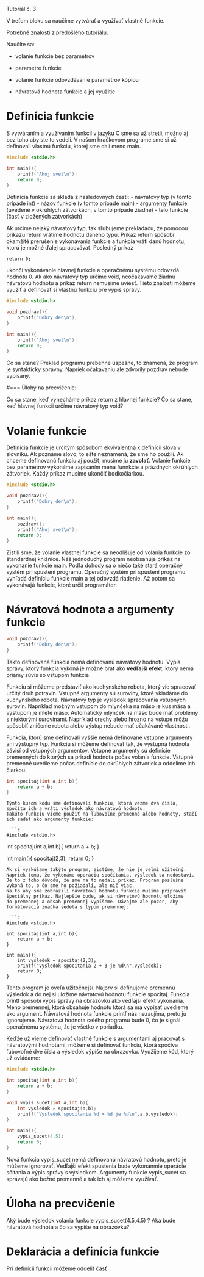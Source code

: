 Tutoriál č. 3

V treťom bloku sa naučíme vytvárať a využívať vlastné funkcie.

Potrebné znalosti z predošlého tutoriálu.

Naučíte sa:

  - volanie funkcie bez parametrov

  - parametre funkcie

  - volanie funkcie odovzdávanie parametrov kópiou

  - návratová hodnota funkcie a jej využitie

# Definícia funkcie

S vytváraním a využívaním funkcií v jazyku C sme sa už stretli, možno aj
bez toho aby ste to vedeli. V našom hračkovom programe sme si už
definovali vlastnú funkciu, ktorej sme dali meno main.

``` c
#include <stdio.h>

int main(){
    printf("Ahoj svet\n");
    return 0;
}
```

Definícia funkcie sa skladá z nasledovných častí: - návratový typ (v
tomto prípade int) - názov funkcie (v tomto prípade main) - argumenty
funkcie (uvedené v okrúhlych zátvorkách, v tomto prípade žiadne) - telo
funkcie (časť v zložených zátvorkách)

Ak určíme nejaký návratový typ, tak sľubujeme prekladaču, že pomocou
príkazu return vrátime hodnotu daného typu. Príkaz return spôsobí
okamžité prerušenie vykonávania funkcie a funkcia vráti danú hodnotu,
ktorú je možné ďalej spracovávať. Posledný príkaz

    return 0;

ukončí vykonávanie hlavnej funkcie a operačnému systému odovzdá hodnotu
0. Ak ako návratový typ určíme void, neočakávame žiadnu návratovú
hodnotu a príkaz return nemusíme uviesť. Tieto znalosti môžeme využiť a
definovať si vlastnú funkciu pre výpis správy.

``` c
#include <stdio.h>

void pozdrav(){
    printf("Dobry den\n");
}

int main(){
    printf("Ahoj svet\n");
    return 0;
}
```

Čo sa stane? Preklad programu prebehne úspešne, to znamená, že program
je syntakticky správny. Napriek očakávaniu ale zdvorilý pozdrav nebude
vypísaný.

\#=== Ǔlohy na precvičenie:

Ćo sa stane, keď vynecháme príkaz return z hlavnej funkcie? Čo sa stane,
keď hlavnej funkcii určíme návratový typ void?

# Volanie funkcie

Definícia funkcie je určitým spôsobom ekvivalentná k definícii slova v
slovníku. Ak poznáme slovo, to ešte neznamená, že sme ho použili. Ak
chceme definovanú funkciu aj použiť, musíme ju **zavolať**. Volanie
funkcie bez parametrov vykonáme zapísaním mena funnkcie a prázdnych
okrúhlych zátvoriek. Každý príkaz musíme ukončiť bodkočiarkou.

``` c
#include <stdio.h>

void pozdrav(){
    printf("Dobry den\n");
}

int main(){
    pozdrav();
    printf("Ahoj svet\n");
    return 0;
}
```

Zistili sme, že volanie vlastnej funkcie sa neodlišuje od volania
funkcie zo štandardnej knižnice. Náš jednoduchý program neobsahuje
príkaz na vykonanie funkcie main. Podľa dohody sa o niečo také stará
operačný systém pri spustení programu. Operačný systém pri spustení
programu vyhľadá definíciu funkcie main a tej odovzdá riadenie. Až potom
sa vykonávajú funkcie, ktoré určil programátor.

# Návratová hodnota a argumenty funkcie

``` c
void pozdrav(){
    printf("Dobry den\n");
}
```

Takto definovaná funkcia nemá definovanú návratový hodnotu. Výpis
správy, ktorý funkcia vykoná je možné brať ako **vedľajší efekt**,
ktorý nemá priamy súvis so vstupom funkcie.

Funkciu si môžeme predstaviť ako kuchynského robota, ktorý vie spracovať
určitý druh potravín. Vstupné argumenty sú suroviny, ktoré vkladáme do
kuchynského robota. Návratový typ je výsledok spracovania vstupných
surovín. Napríklad možným vstupom do mlynčeka na mäso je kus mäsa a
výstupom je mleté mäso. Automatický mlynček na mäso bude mať problémy s
niektorými surovinami. Napríklad orechy alebo hrozno na vstupe môžu
spôsobiť zničenie robota alebo výstup nebude mať očakávané vlastnosti.

Funkcia, ktorú sme definovali vyššie nemá definované vstupné argumenty
ani výstupný typ. Funkciu si môžeme definovať tak, že výstupná hodnota
závisí od vstupných argumentov. Vstupné argumenty sú definície
premenných do ktorých sa priradí hodnota počas volania funkcie. Vstupné
premenné uvedieme počas definície do okrúhlych zátvoriek a oddelíme ich
čiarkou.

``` c
int spocitaj(int a,int b){
    return a + b;
}
```

    Týmto kusom kódu sme definovali funkciu, ktorá vezme dva čísla, spočíta ich a vráti výsledok ako návratovú hodnotu.
    Takúto funkciu vieme použiť na ľubovoľné premenné alebo hodnoty, stačí ich zadať ako argumenty funkcie:

```` 
 ```c
#include <stdio.h>
````

int spocitaj(int a,int b){ return a + b; }

int main(){ spocitaj(2,3); return 0; }

    Ak si vyskúšame takýto program, zistíme, že nie je veľmi užitočný. Napriek tomu, že vykonáme operáciu spočítania, výsledok sa nedostaví.
    Je to z toho dôvodu, že sme na to nedali príkaz. Program poslušne vykoná to, o čo sme ho požiadali, ale nič viac.
    Na to aby sme zobrazili návratovú hodnotu funkcie musíme pripraviť špeciálny príkaz. Najlepšie bude, ak si návratovú hodnotu uložíme
    do premennej a obsah premennej vypíšeme. Dávajme ale pozor, aby formátovacia značka sedela s typom premennej:
    
     ```c
    #include <stdio.h>
    
    int spocitaj(int a,int b){
        return a + b;
    }
    
    int main(){
        int vysledok = spocitaj(2,3);
        printf("Vysledok spocitania 2 + 3 je %d\n",vysledok);
        return 0;
    }

Tento program je oveľa užitočnejší. Najprv si definujeme premennú
výsledok a do nej si uložíme návratovú hodnotu funkcie spocitaj.
Funkcia printf spôsobí výpis správy na obrazovku ako vedľajší efekt
vykonania. Meno premennej, ktorá obsahuje hodnotu ktorá sa má vypísať
uvedieme ako argument. Návratová hodnota funkcie printf nás nezaujíma,
preto ju ignorujeme. Návratová hodnota celého programu bude 0, čo je
signál operačnému systému, že je všetko v poriadku.

Keďže už vieme definovať vlastné funkcie s argumentami aj pracovať s
návratovými hodnotami, môžeme si definovať funkciu, ktorá spočíva
ľubovoľné dve čísla a výsledok výpíše na obrazovku. Využijeme kód,
ktorý už ovládame:

``` c
#include <stdio.h>

int spocitaj(int a,int b){
    return a + b;
}

void vypis_sucet(int a,int b){
    int vysledok = spocitaj(a,b);
    printf("Vysledok spocitania %d + %d je %d\n",a,b,vysledok);
}

int main(){
    vypis_sucet(4,5);
    return 0;
}
```

Nová funkcia vypis\_sucet nemá definovanú návratovú hodnotu, preto je
múžeme ignorovať. Vedľajší efekt spustenia bude vykonanmie operácie
sčítania a výpis správy s výsledkom. Argumenty funkcie vypis\_sucet sa
správajú ako bežné premenné a tak ich aj môžeme využívať.

# Úloha na precvičenie

Aký bude výsledok volania funkcie vypis\_sucet(4.5,4.5) ? Aká bude
návratová hodnota a čo sa vypíše na obrazovku?

# Deklarácia a definícia funkcie

Pri definícii funkcií môžeme oddeliť časť
